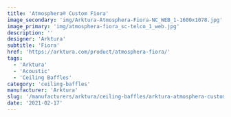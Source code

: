 ```yaml
---
title: 'Atmosphera® Custom Fiora'
image_secondary: 'img/Arktura-Atmosphera-Fiora-NC_WEB_1-1600x1078.jpg'
image_primary: 'img/atmosphera-fiora_sc-telco_1_web.jpg'
description: ''
designer: 'Arktura'
subtitle: 'Fiora'
href: 'https://arktura.com/product/atmosphera-fiora/'
tags:
  - 'Arktura'
  - 'Acoustic'
  - 'Ceiling Baffles'
category: 'ceiling-baffles'
manufacturer: 'Arktura'
slug: '/manufacturers/arktura/ceiling-baffles/arktura-atmosphera-custom-fiora'
date: '2021-02-17'
---
```

